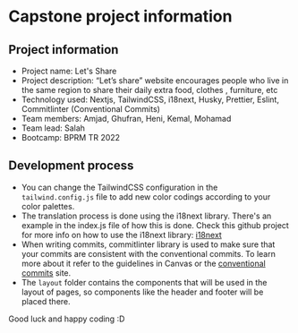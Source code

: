 # Capstone project information

## Project information

- Project name: Let's Share
- Project description: “Let’s share” website encourages people who live in the same region  to share their daily extra food, clothes , furniture, etc
- Technology used: Nextjs, TailwindCSS, i18next, Husky, Prettier, Eslint, Commitlinter (Conventional Commits)
- Team members: Amjad, Ghufran, Heni, Kemal, Mohamad
- Team lead: Salah
- Bootcamp: BPRM TR 2022

## Development process

-   You can change the TailwindCSS configuration in the `tailwind.config.js` file to add new color codings according to your color palettes.
-   The translation process is done using the i18next library. There's an example in the index.js file of how this is done. Check this github project for more info on how to use the i18next library: [i18next](https://github.com/i18next/next-i18next)
-   When writing commits, commitlinter library is used to make sure that your commits are consistent with the conventional commits. To learn more about it refer to the guidelines in Canvas or the [conventional commits](https://www.conventionalcommits.org/en/v1.0.0/#summary) site.
-   The `layout` folder contains the components that will be used in the layout of pages, so components like the header and footer will be placed there.

Good luck and happy coding :D
